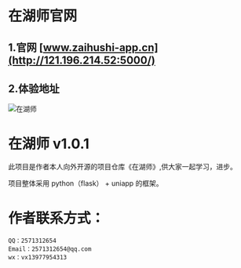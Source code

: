 # 在湖师官网

## 1.官网 [www.zaihushi-app.cn](http://121.196.214.52:5000/)

## 2.体验地址
![在湖师](http://i1.fuimg.com/718117/839f5a07cab4f04f.png "在湖师")
    
# 在湖师 v1.0.1
此项目是作者本人向外开源的项目仓库《在湖师》,供大家一起学习，进步。

项目整体采用 python（flask） + uniapp 的框架。

# 作者联系方式：
    QQ：2571312654
    Email：2571312654@qq.com
    wx：vx13977954313

